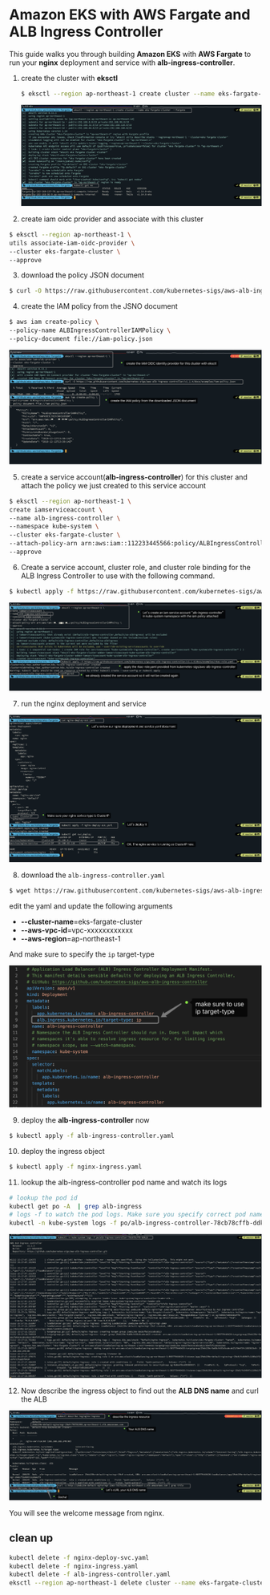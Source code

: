 



# Amazon EKS with AWS Fargate and ALB Ingress Controller

This guide walks you through building **Amazon EKS** with **AWS Fargate** to run your **nginx** deployment and service  with **alb-ingress-controller**.



1. create the cluster with **eksctl**

   ```sh
   $ eksctl --region ap-northeast-1 create cluster --name eks-fargate-cluster  --fargate
   ```

   

   ![](images/eks-fargate-01.png)

2. create iam oidc provider and associate with this cluster

```bash
$ eksctl --region ap-northeast-1 \
utils associate-iam-oidc-provider \
--cluster eks-fargate-cluster \
--approve
```

3. download the policy JSON document

```sh
$ curl -O https://raw.githubusercontent.com/kubernetes-sigs/aws-alb-ingress-controller/v1.1.4/docs/examples/iam-policy.json

```

4. create the IAM policy from the JSNO document

```sh
$ aws iam create-policy \
--policy-name ALBIngressControllerIAMPolicy \
--policy-document file://iam-policy.json
```

![](images/eks-fargate-02.png)

5. create a service account(**alb-ingress-controller**) for this cluster and attach the policy we just created to this service account

```sh
$ eksctl --region ap-northeast-1 \
create iamserviceaccount \
--name alb-ingress-controller \
--namespace kube-system \
--cluster eks-fargate-cluster \
--attach-policy-arn arn:aws:iam::112233445566:policy/ALBIngressControllerIAMPolicy \
--approve
```

6. Create a service account, cluster role, and cluster role binding for the ALB Ingress Controller to use with the following command. 

```sh
$ kubectl apply -f https://raw.githubusercontent.com/kubernetes-sigs/aws-alb-ingress-controller/v1.1.4/docs/examples/rbac-role.yaml
```

![](images/eks-fargate-05.png)



7. run the nginx deployment and service

![](images/eks-fargate-04.png)



8. download the `alb-ingress-controller.yaml`

```sh
$ wget https://raw.githubusercontent.com/kubernetes-sigs/aws-alb-ingress-controller/v1.1.4/docs/examples/alb-ingress-controller.yaml
```

edit the yaml and update the following arguments

- **--cluster-name**=eks-fargate-cluster
- **--aws-vpc-id**=vpc-xxxxxxxxxxxx
- **--aws-region**=ap-northeast-1

And make sure to specify the `ip` target-type

![](images/eks-fargate-08.png)



9. deploy the **alb-ingress-controller** now

```sh
$ kubectl apply -f alb-ingress-controller.yaml
```

10. deploy the ingress object

```sh
$ kubectl apply -f nginx-ingress.yaml
```

11. lookup the alb-ingress-controller pod name and watch its logs

```sh
# lookup the pod id
kubectl get po -A  | grep alb-ingress
# logs -f to watch the pod logs. Make sure you specify correct pod name
kubectl -n kube-system logs -f po/alb-ingress-controller-78cb78cffb-ddkj8
```



![](images/eks-fargate-06.png)



12. Now describe the ingress object to find out the **ALB DNS name** and curl the ALB

![](images/eks-fargate-07.png)

You will see the welcome message from nginx.

## clean up

```sh
kubectl delete -f nginx-deploy-svc.yaml
kubectl delete -f nginx-ingress.yaml
kubectl delete -f alb-ingress-controller.yaml
eksctl --region ap-northeast-1 delete cluster --name eks-fargate-cluster
```
